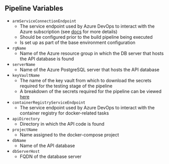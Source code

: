 ## Pipeline Variables
* `armServiceConnectionEndpoint`
    - The service endpoint used by Azure DevOps to interact with the Azure subscription (see [docs](https://docs.microsoft.com/en-us/azure/devops/pipelines/library/service-endpoints?view=azure-devops&tabs=yaml#azure-resource-manager-service-connection) for more details)
    - Should be configured prior to the build pipeline being executed
    - Is set up as part of the base environment configuration
* `rgName`
    - Name of the Azure resource group in which the DB server that hosts the API database is found
* `serverName`
    - Name of the Azure PostgreSQL server that hosts the API database
* `keyVaultName`
    - The name of the key vault from which to download the secrets required for the testing stage of the pipeline
    - A breakdown of the secrets required for the pipeline can be viewed [here](Key%20Vault%20Secrets.md)
* `containerRegistryServiceEndpoint`
    - The service endpoint used by Azure DevOps to interact with the container registry for docker-related tasks 
* `apiDirectory`
    - Directory in which the API code is found
* `projectName`
    - Name assigned to the docker-compose project
* `dbName`
    - Name of the API database
* `dbServerHost`
    - FQDN of the database server